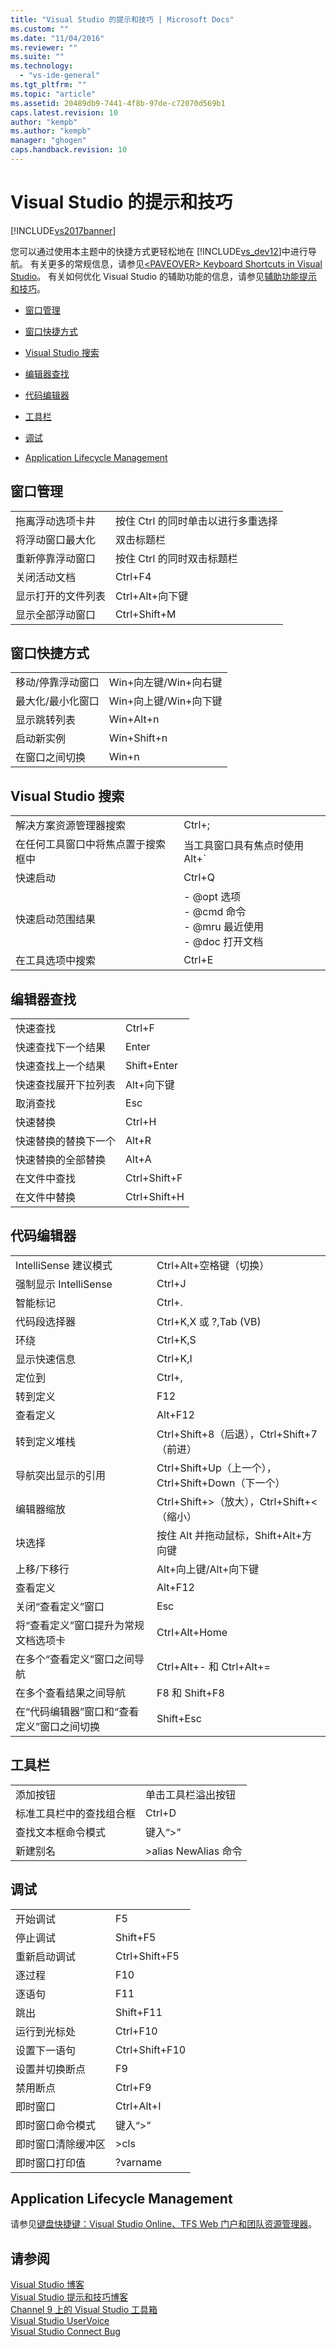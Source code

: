 ```yaml
---
title: "Visual Studio 的提示和技巧 | Microsoft Docs"
ms.custom: ""
ms.date: "11/04/2016"
ms.reviewer: ""
ms.suite: ""
ms.technology: 
  - "vs-ide-general"
ms.tgt_pltfrm: ""
ms.topic: "article"
ms.assetid: 20489db9-7441-4f8b-97de-c72070d569b1
caps.latest.revision: 10
author: "kempb"
ms.author: "kempb"
manager: "ghogen"
caps.handback.revision: 10
---
```

# Visual Studio 的提示和技巧
[!INCLUDE[vs2017banner](../code-quality/includes/vs2017banner.md)]

您可以通过使用本主题中的快捷方式更轻松地在 [!INCLUDE[vs_dev12](../data-tools/includes/vs_dev12_md.md)]中进行导航。  有关更多的常规信息，请参见[\<PAVEOVER\> Keyboard Shortcuts in Visual Studio](http://msdn.microsoft.com/zh-cn/2e15e27f-296b-4e9c-91e6-d91ea0110a67)。  有关如何优化 Visual Studio 的辅助功能的信息，请参见[辅助功能提示和技巧](../ide/reference/accessibility-tips-and-tricks.md)。  
  
-   [窗口管理](../ide/tips-and-tricks-for-visual-studio.md#BKMK_WindowMgmt)  
  
-   [窗口快捷方式](../ide/tips-and-tricks-for-visual-studio.md#BKMK_WindowShortcuts)  
  
-   [Visual Studio 搜索](../ide/tips-and-tricks-for-visual-studio.md#BKMK_Search)  
  
-   [编辑器查找](../ide/tips-and-tricks-for-visual-studio.md#BKMK_EditorFind)  
  
-   [代码编辑器](../ide/tips-and-tricks-for-visual-studio.md#BKMK_CodeEditor)  
  
-   [工具栏](../ide/tips-and-tricks-for-visual-studio.md#BKMK_Toolbars)  
  
-   [调试](../ide/tips-and-tricks-for-visual-studio.md#BKMK_Debugging)  
  
-   [Application Lifecycle Management](../ide/tips-and-tricks-for-visual-studio.md#BKMK_ALM)  
  
##  <a name="BKMK_WindowMgmt"></a> 窗口管理  
  
|||  
|-|-|  
|拖离浮动选项卡井|按住 Ctrl 的同时单击以进行多重选择|  
|将浮动窗口最大化|双击标题栏|  
|重新停靠浮动窗口|按住 Ctrl 的同时双击标题栏|  
|关闭活动文档|Ctrl\+F4|  
|显示打开的文件列表|Ctrl\+Alt\+向下键|  
|显示全部浮动窗口|Ctrl\+Shift\+M|  
  
##  <a name="BKMK_WindowShortcuts"></a> 窗口快捷方式  
  
|||  
|-|-|  
|移动\/停靠浮动窗口|Win\+向左键\/Win\+向右键|  
|最大化\/最小化窗口|Win\+向上键\/Win\+向下键|  
|显示跳转列表|Win\+Alt\+n|  
|启动新实例|Win\+Shift\+n|  
|在窗口之间切换|Win\+n|  
  
##  <a name="BKMK_Search"></a> Visual Studio 搜索  
  
|||  
|-|-|  
|解决方案资源管理器搜索|Ctrl\+;|  
|在任何工具窗口中将焦点置于搜索框中|当工具窗口具有焦点时使用 Alt\+\`|  
|快速启动|Ctrl\+Q|  
|快速启动范围结果|-   @opt 选项<br />-   @cmd 命令<br />-   @mru 最近使用<br />-   @doc 打开文档|  
|在工具选项中搜索|Ctrl\+E|  
  
##  <a name="BKMK_EditorFind"></a> 编辑器查找  
  
|||  
|-|-|  
|快速查找|Ctrl\+F|  
|快速查找下一个结果|Enter|  
|快速查找上一个结果|Shift\+Enter|  
|快速查找展开下拉列表|Alt\+向下键|  
|取消查找|Esc|  
|快速替换|Ctrl\+H|  
|快速替换的替换下一个|Alt\+R|  
|快速替换的全部替换|Alt\+A|  
|在文件中查找|Ctrl\+Shift\+F|  
|在文件中替换|Ctrl\+Shift\+H|  
  
##  <a name="BKMK_CodeEditor"></a> 代码编辑器  
  
|||  
|-|-|  
|IntelliSense 建议模式|Ctrl\+Alt\+空格键（切换）|  
|强制显示 IntelliSense|Ctrl\+J|  
|智能标记|Ctrl\+.|  
|代码段选择器|Ctrl\+K,X 或 ?,Tab \(VB\)|  
|环绕|Ctrl\+K,S|  
|显示快速信息|Ctrl\+K,I|  
|定位到|Ctrl\+,|  
|转到定义|F12|  
|查看定义|Alt\+F12|  
|转到定义堆栈|Ctrl\+Shift\+8（后退），Ctrl\+Shift\+7（前进）|  
|导航突出显示的引用|Ctrl\+Shift\+Up（上一个），Ctrl\+Shift\+Down（下一个）|  
|编辑器缩放|Ctrl\+Shift\+\>（放大），Ctrl\+Shift\+\<（缩小）|  
|块选择|按住 Alt 并拖动鼠标，Shift\+Alt\+方向键|  
|上移\/下移行|Alt\+向上键\/Alt\+向下键|  
|查看定义|Alt\+F12|  
|关闭“查看定义”窗口|Esc|  
|将“查看定义”窗口提升为常规文档选项卡|Ctrl\+Alt\+Home|  
|在多个“查看定义”窗口之间导航|Ctrl\+Alt\+\- 和 Ctrl\+Alt\+\=|  
|在多个查看结果之间导航|F8 和 Shift\+F8|  
|在“代码编辑器”窗口和“查看定义”窗口之间切换|Shift\+Esc|  
  
##  <a name="BKMK_Toolbars"></a> 工具栏  
  
|||  
|-|-|  
|添加按钮|单击工具栏溢出按钮|  
|标准工具栏中的查找组合框|Ctrl\+D|  
|查找文本框命令模式|键入“\>”|  
|新建别名|\>alias NewAlias 命令|  
  
##  <a name="BKMK_Debugging"></a> 调试  
  
|||  
|-|-|  
|开始调试|F5|  
|停止调试|Shift\+F5|  
|重新启动调试|Ctrl\+Shift\+F5|  
|逐过程|F10|  
|逐语句|F11|  
|跳出|Shift\+F11|  
|运行到光标处|Ctrl\+F10|  
|设置下一语句|Ctrl\+Shift\+F10|  
|设置并切换断点|F9|  
|禁用断点|Ctrl\+F9|  
|即时窗口|Ctrl\+Alt\+I|  
|即时窗口命令模式|键入“\>”|  
|即时窗口清除缓冲区|\>cls|  
|即时窗口打印值|?varname|  
  
##  <a name="BKMK_ALM"></a> Application Lifecycle Management  
 请参见[键盘快捷键：Visual Studio Online、TFS Web 门户和团队资源管理器](http://msdn.microsoft.com/zh-cn/35ea128b-7565-4ee3-8266-b9f0d32aecf4)。  
  
## 请参阅  
 [Visual Studio 博客](http://blogs.msdn.com/b/visualstudio)   
 [Visual Studio 提示和技巧博客](http://blogs.msdn.com/b/zainnab)   
 [Channel 9 上的 Visual Studio 工具箱](http://channel9.msdn.com/Shows/Visual-Studio-Toolbox)   
 [Visual Studio UserVoice](http://visualstudio.uservoice.com/forums/121579-visual-studio)   
 [Visual Studio Connect Bug](http://connect.microsoft.com/VisualStudio)